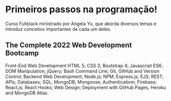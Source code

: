 # Primeiros passos na programação!

Curso Fullstack ministrado por Angela Yu, que aborda diversos temas e introduz conceitos importantes de cada um deles.

## The Complete 2022 Web Development Bootcamp

Front-End Web Development
HTML 5; 
CSS 3; 
Bootstrap 4; 
Javascript ES6; 
DOM Manipulation; 
jQuery; 
Bash Command Line; 
Git, GitHub and Version Control; 
Backend Web Development; 
Node.js; 
NPM; 
Express.js; 
EJS; 
REST; 
APIs; 
Databases; 
SQL; 
MongoDB; 
Mongoose; 
Authenticatiom; 
Firebase; 
React.js; 
React Hooks; 
Web Design; 
Deployment with GitHub Pages, Heroku and MongoDB Atlas.

